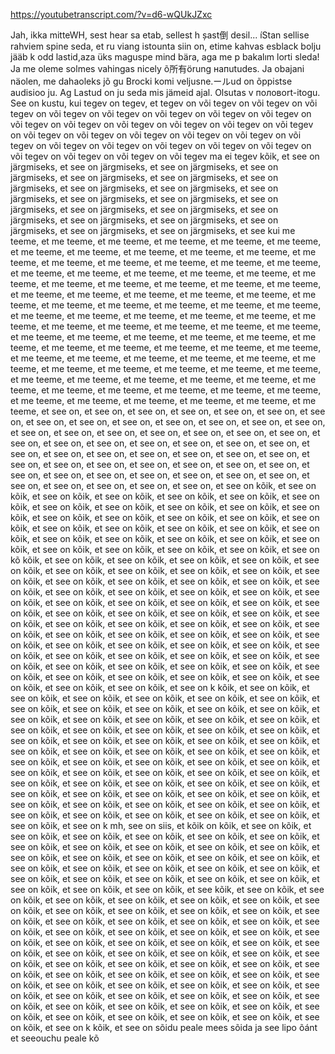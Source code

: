 https://youtubetranscript.com/?v=d6-wQUkJZxc

 Jah, ikka mitteWH, sest hear sa etab, sellest h șast倒 desil... íStan sellise rahviem spine seda, et ru viang istounta siin on, etime kahvas esblack bolju jääb k odd lastid,aza üks maguspe mind bära, aga me p bakalım lorti sleda! Ja me oleme solmes vahingas nicely õ所有örung напutudes. Ja obajani näolen, me dahaoleks jõ gu Brocki komi veljusne.ールud on õppistse audisioo ju. Ag Lastud on ju seda mis jämeid ajal. Olsutas v половort-itogu. See on kustu, kui tegev on tegev, et tegev on või tegev on või tegev on või tegev on või tegev on või tegev on või tegev on või tegev on või tegev on või tegev on või tegev on või tegev on või tegev on või tegev on või tegev on või tegev on või tegev on või tegev on või tegev on või tegev on või tegev on või tegev on või tegev on või tegev on või tegev on või tegev on või tegev on või tegev on või tegev on või tegev ma ei tegev kõik, et see on järgmiseks, et see on järgmiseks, et see on järgmiseks, et see on järgmiseks, et see on järgmiseks, et see on järgmiseks, et see on järgmiseks, et see on järgmiseks, et see on järgmiseks, et see on järgmiseks, et see on järgmiseks, et see on järgmiseks, et see on järgmiseks, et see on järgmiseks, et see on järgmiseks, et see on järgmiseks, et see on järgmiseks, et see on järgmiseks, et see on järgmiseks, et see on järgmiseks, et see on järgmiseks, et see kui me teeme, et me teeme, et me teeme, et me teeme, et me teeme, et me teeme, et me teeme, et me teeme, et me teeme, et me teeme, et me teeme, et me teeme, et me teeme, et me teeme, et me teeme, et me teeme, et me teeme, et me teeme, et me teeme, et me teeme, et me teeme, et me teeme, et me teeme, et me teeme, et me teeme, et me teeme, et me teeme, et me teeme, et me teeme, et me teeme, et me teeme, et me teeme, et me teeme, et me teeme, et me teeme, et me teeme, et me teeme, et me teeme, et me teeme, et me teeme, et me teeme, et me teeme, et me teeme, et me teeme, et me teeme, et me teeme, et me teeme, et me teeme, et me teeme, et me teeme, et me teeme, et me teeme, et me teeme, et me teeme, et me teeme, et me teeme, et me teeme, et me teeme, et me teeme, et me teeme, et me teeme, et me teeme, et me teeme, et me teeme, et me teeme, et me teeme, et me teeme, et me teeme, et me teeme, et me teeme, et me teeme, et me teeme, et me teeme, et me teeme, et me teeme, et me teeme, et me teeme, et me teeme, et me teeme, et me teeme, et me teeme, et me teeme, et me teeme, et me teeme, et me teeme, et me teeme, et me teeme, et me teeme, et me teeme, et see on, et see on, et see on, et see on, et see on, et see on, et see on, et see on, et see on, et see on, et see on, et see on, et see on, et see on, et see on, et see on, et see on, et see on, et see on, et see on, et see on, et see on, et see on, et see on, et see on, et see on, et see on, et see on, et see on, et see on, et see on, et see on, et see on, et see on, et see on, et see on, et see on, et see on, et see on, et see on, et see on, et see on, et see on, et see on, et see on, et see on, et see on, et see on, et see on, et see on, et see on, et see on, et see on, et see on, et see on kõik, et see on kõik, et see on kõik, et see on kõik, et see on kõik, et see on kõik, et see on kõik, et see on kõik, et see on kõik, et see on kõik, et see on kõik, et see on kõik, et see on kõik, et see on kõik, et see on kõik, et see on kõik, et see on kõik, et see on kõik, et see on kõik, et see on kõik, et see on kõik, et see on kõik, et see on kõik, et see on kõik, et see on kõik, et see on kõik, et see on kõik, et see on kõik, et see on kõik, et see on kõik, et see on kõik, et see on kõ kõik, et see on kõik, et see on kõik, et see on kõik, et see on kõik, et see on kõik, et see on kõik, et see on kõik, et see on kõik, et see on kõik, et see on kõik, et see on kõik, et see on kõik, et see on kõik, et see on kõik, et see on kõik, et see on kõik, et see on kõik, et see on kõik, et see on kõik, et see on kõik, et see on kõik, et see on kõik, et see on kõik, et see on kõik, et see on kõik, et see on kõik, et see on kõik, et see on kõik, et see on kõik, et see on kõik, et see on kõik, et see on kõik, et see on kõik, et see on kõik, et see on kõik, et see on kõik, et see on kõik, et see on kõik, et see on kõik, et see on kõik, et see on kõik, et see on kõik, et see on kõik, et see on kõik, et see on kõik, et see on kõik, et see on kõik, et see on kõik, et see on kõik, et see on kõik, et see on kõik, et see on kõik, et see on kõik, et see on kõik, et see on kõik, et see on kõik, et see on kõik, et see on kõik, et see on kõik, et see on kõik, et see on kõik, et see on kõik, et see on k kõik, et see on kõik, et see on kõik, et see on kõik, et see on kõik, et see on kõik, et see on kõik, et see on kõik, et see on kõik, et see on kõik, et see on kõik, et see on kõik, et see on kõik, et see on kõik, et see on kõik, et see on kõik, et see on kõik, et see on kõik, et see on kõik, et see on kõik, et see on kõik, et see on kõik, et see on kõik, et see on kõik, et see on kõik, et see on kõik, et see on kõik, et see on kõik, et see on kõik, et see on kõik, et see on kõik, et see on kõik, et see on kõik, et see on kõik, et see on kõik, et see on kõik, et see on kõik, et see on kõik, et see on kõik, et see on kõik, et see on kõik, et see on kõik, et see on kõik, et see on kõik, et see on kõik, et see on kõik, et see on kõik, et see on kõik, et see on kõik, et see on kõik, et see on kõik, et see on kõik, et see on kõik, et see on kõik, et see on kõik, et see on kõik, et see on kõik, et see on kõik, et see on kõik, et see on kõik, et see on kõik, et see on kõik, et see on kõik, et see on k mh, see on siis, et kõik on kõik, et see on kõik, et see on kõik, et see on kõik, et see on kõik, et see on kõik, et see on kõik, et see on kõik, et see on kõik, et see on kõik, et see on kõik, et see on kõik, et see on kõik, et see on kõik, et see on kõik, et see on kõik, et see on kõik, et see on kõik, et see on kõik, et see on kõik, et see on kõik, et see on kõik, et see on kõik, et see on kõik, et see on kõik, et see on kõik, et see on kõik, et see on kõik, et see on kõik, et see on kõik, et see kõik, et see on kõik, et see on kõik, et see on kõik, et see on kõik, et see on kõik, et see on kõik, et see on kõik, et see on kõik, et see on kõik, et see on kõik, et see on kõik, et see on kõik, et see on kõik, et see on kõik, et see on kõik, et see on kõik, et see on kõik, et see on kõik, et see on kõik, et see on kõik, et see on kõik, et see on kõik, et see on kõik, et see on kõik, et see on kõik, et see on kõik, et see on kõik, et see on kõik, et see on kõik, et see on kõik, et see on kõik, et see on kõik, et see on kõik, et see on kõik, et see on kõik, et see on kõik, et see on kõik, et see on kõik, et see on kõik, et see on kõik, et see on kõik, et see on kõik, et see on kõik, et see on kõik, et see on kõik, et see on kõik, et see on kõik, et see on kõik, et see on kõik, et see on kõik, et see on kõik, et see on kõik, et see on kõik, et see on kõik, et see on kõik, et see on kõik, et see on kõik, et see on kõik, et see on kõik, et see on kõik, et see on kõik, et see on kõik, et see on k kõik, et see on sõidu peale mees sõida ja see lipo õánt et seeouchu peale kõ
